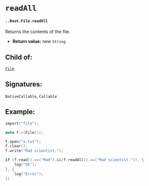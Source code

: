 # `readAll`

#### `..Root.File.readAll`

Returns the contents of the file.

* **Return value:** new `String`

## Child of:

[`File`](docs..Root.File.md)

## Signatures:

`NativeCallable`, `Callable`

## Example:

```c
import("file");

auto f.=(File());

f.open("a.txt");
f.clear();
f.write("Mad scientist.");

if (f.read().==("Mad").&&(f.readAll().==("Mad scientist.")), {
    log("Ok");
}, {
    log("Error");
})
```